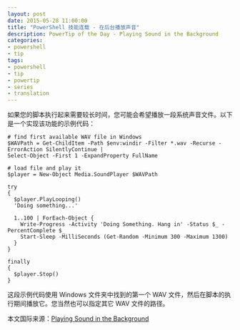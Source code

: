 ```yaml
---
layout: post
date: 2015-05-28 11:00:00
title: "PowerShell 技能连载 - 在后台播放声音"
description: PowerTip of the Day - Playing Sound in the Background
categories:
- powershell
- tip
tags:
- powershell
- tip
- powertip
- series
- translation
---
```

如果您的脚本执行起来需要较长时间，您可能会希望播放一段系统声音文件。以下是一个实现该功能的示例代码：

    # find first available WAV file in Windows
    $WAVPath = Get-ChildItem -Path $env:windir -Filter *.wav -Recurse -ErrorAction SilentlyContinue |
    Select-Object -First 1 -ExpandProperty FullName
    
    # load file and play it
    $player = New-Object Media.SoundPlayer $WAVPath
    
    try
    {
      $player.PlayLooping()
      'Doing something...'
    
      1..100 | ForEach-Object { 
        Write-Progress -Activity 'Doing Something. Hang in' -Status $_ -PercentComplete $_
        Start-Sleep -MilliSeconds (Get-Random -Minimum 300 -Maximum 1300)
      }
    }
    
    finally
    {
      $player.Stop()
    }

这段示例代码使用 Windows 文件夹中找到的第一个 WAV 文件，然后在脚本的执行期间播放它。您当然也可以指定其它 WAV 文件的路径。

<!--more-->
本文国际来源：[Playing Sound in the Background](http://community.idera.com/powershell/powertips/b/tips/posts/playing-sound-in-the-background)
